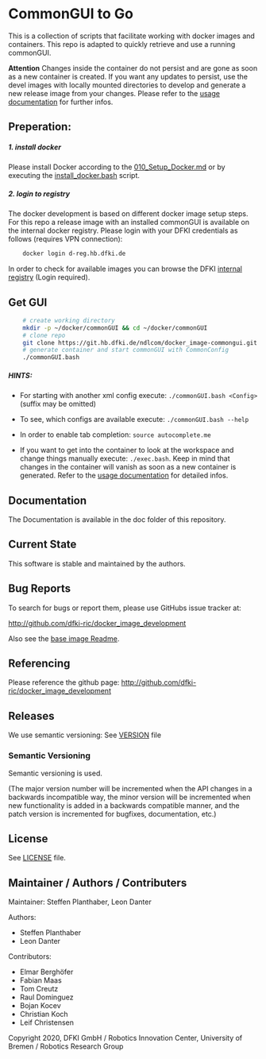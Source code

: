 # CommonGUI to Go

This is a collection of scripts that facilitate working with docker images and containers. This repo is adapted to quickly retrieve and use a running commonGUI.

**Attention** Changes inside the container do not persist and are gone as soon as a new container is created. If you want any updates to persist, use the devel images with locally mounted directories to develop and generate a new release image from your changes. Please refer to the [usage documentation](doc/020_Usage.md) for further infos.

## Preperation:

##### 1. install docker
Please install Docker according to the [010_Setup_Docker.md](doc/010_Setup_Docker.md) or by executing the [install_docker.bash](tools/install_docker.bash) script.

##### 2. login to registry
The docker development is based on different docker image setup steps. For this repo a release image with an installed commonGUI is available on the internal docker registry. Please login with your DFKI credentials as follows (requires VPN connection):

```bash
    docker login d-reg.hb.dfki.de
```

In order to check for available images you can browse the DFKI [internal registry](https://d-reg.hb.dfki.de/repositories) (Login required).

## Get GUI

```bash
    # create working directory
    mkdir -p ~/docker/commonGUI && cd ~/docker/commonGUI
    # clone repo
    git clone https://git.hb.dfki.de/ndlcom/docker_image-commongui.git .
    # generate container and start commonGUI with CommonConfig
    ./commonGUI.bash
```

##### HINTS:

* For starting with another xml config execute: `./commonGUI.bash <Config>` (suffix may be omitted)

* To see, which configs are available execute: `./commonGUI.bash --help`

* In order to enable tab completion: `source autocomplete.me`

* If you want to get into the container to look at the workspace and change things manually execute: `./exec.bash`. Keep in mind that changes in the container will vanish as soon as a new container is generated. Refer to the [usage documentation](doc/020_Usage.md) for detailed infos.

## Documentation

The Documentation is available in the doc folder of this repository.

## Current State

This software is stable and maintained by the authors.

## Bug Reports

To search for bugs or report them, please use GitHubs issue tracker at:

http://github.com/dfki-ric/docker_image_development

Also see the [base image Readme](image_setup/01_base_images/Readme.md).

## Referencing

Please reference the github page: http://github.com/dfki-ric/docker_image_development

## Releases

We use semantic versioning: See [VERSION](VERSION) file

### Semantic Versioning

Semantic versioning is used.

(The major version number will be incremented when the API changes in a backwards incompatible way, the minor
version will be incremented when new functionality is added in a backwards compatible manner, and the patch version is incremented for bugfixes, documentation, etc.)

## License

See [LICENSE](LICENSE) file.

## Maintainer / Authors / Contributers

Maintainer: Steffen Planthaber, Leon Danter

Authors:

* Steffen Planthaber
* Leon Danter

Contributors:

* Elmar Berghöfer
* Fabian Maas
* Tom Creutz
* Raul Dominguez
* Bojan Kocev
* Christian Koch
* Leif Christensen

Copyright 2020, DFKI GmbH / Robotics Innovation Center, University of Bremen / Robotics Research Group
